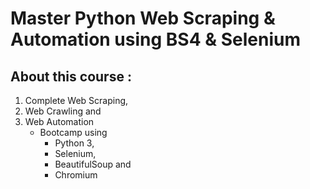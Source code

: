 # Master Python Web Scraping & Automation using BS4 & Selenium

## About this course :
  1. Complete Web Scraping,
  2. Web Crawling and
  3. Web Automation
     * Bootcamp using
       - Python 3,
       - Selenium,
       - BeautifulSoup and
       - Chromium
